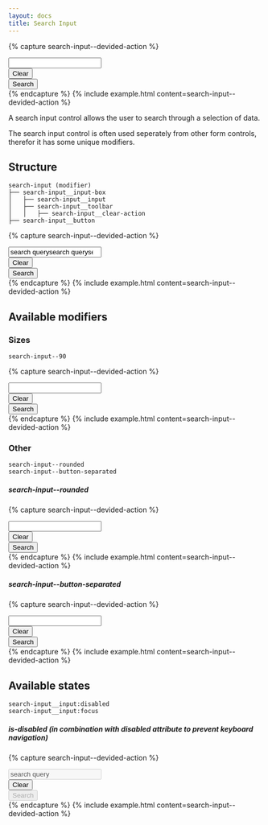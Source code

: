 ```yaml
---
layout: docs
title: Search Input
---
```


{% capture search-input--devided-action %}
<div class="search-input">
    <div class="search-input__input-box">
        <input class="search-input__input"
            type="search"
            required
        >
        <div class="search-input__toolbar">
            <button class="search-input__clear-action">Clear</button>
        </div>
    </div>
    <button class="search-input__button">
        Search
    </button>
</div>
{% endcapture %}
{% include example.html
	content=search-input--devided-action
%}

A search input control allows the user to search through a selection of data.

The search input control is often used seperately from other form controls, therefor it has some unique modifiers.

## Structure

```text
search-input (modifier)
├── search-input__input-box
│   ├── search-input__input
│   ├── search-input__toolbar
│   │   ├── search-input__clear-action
├── search-input__button
```

{% capture search-input--devided-action %}
<div class="search-input">
    <div class="search-input__input-box">
        <input class="search-input__input"
            type="search"
            required
            value="search querysearch querysearch querysearch querysearch querysearch querysearch querysearch querysearch querysearch querysearch querysearch querysearch querysearch querysearch querysearch querysearch querysearch querysearch query"
        >
        <div class="search-input__toolbar">
            <button class="search-input__clear-action">Clear</button>
        </div>
    </div>
    <button class="search-input__button">
        Search
    </button>
</div>
{% endcapture %}
{% include example.html
	content=search-input--devided-action
%}

## Available modifiers

### Sizes

```text
search-input--90
```

{% capture search-input--devided-action %}
<div class="search-input search-input--90">
    <div class="search-input__input-box">
        <input class="search-input__input"
            type="search"
            required
        >
        <div class="search-input__toolbar">
            <button class="search-input__clear-action">Clear</button>
        </div>
    </div>
    <button class="search-input__button">
        Search
    </button>
</div>
{% endcapture %}
{% include example.html
	content=search-input--devided-action
%}

### Other

```text
search-input--rounded
search-input--button-separated
```

##### search-input--rounded

{% capture search-input--devided-action %}
<div class="search-input search-input--rounded">
    <div class="search-input__input-box">
        <input class="search-input__input"
            type="search"
            required
        >
        <div class="search-input__toolbar">
            <button class="search-input__clear-action">Clear</button>
        </div>
    </div>
    <button class="search-input__button">
        Search
    </button>
</div>
{% endcapture %}
{% include example.html
	content=search-input--devided-action
%}

##### search-input--button-separated

{% capture search-input--devided-action %}
<div class="search-input search-input--button-separated">
    <div class="search-input__input-box">
        <input class="search-input__input"
            type="search"
            required
        >
        <div class="search-input__toolbar">
            <button class="search-input__clear-action">Clear</button>
        </div>
    </div>
    <button class="search-input__button">
        Search
    </button>
</div>
{% endcapture %}
{% include example.html
	content=search-input--devided-action
%}

## Available states

```text
search-input__input:disabled
search-input__input:focus
```

##### is-disabled (in combination with disabled attribute to prevent keyboard navigation)

{% capture search-input--devided-action %}
<div class="search-input is-disabled">
    <div class="search-input__input-box">
        <input class="search-input__input"
            type="search"
            required
            disabled
            value="search query"
        >
        <div class="search-input__toolbar">
            <button class="search-input__clear-action">Clear</button>
        </div>
    </div>
    <button class="search-input__button"
        disabled
    >
        Search
    </button>
</div>
{% endcapture %}
{% include example.html
	content=search-input--devided-action
%}
